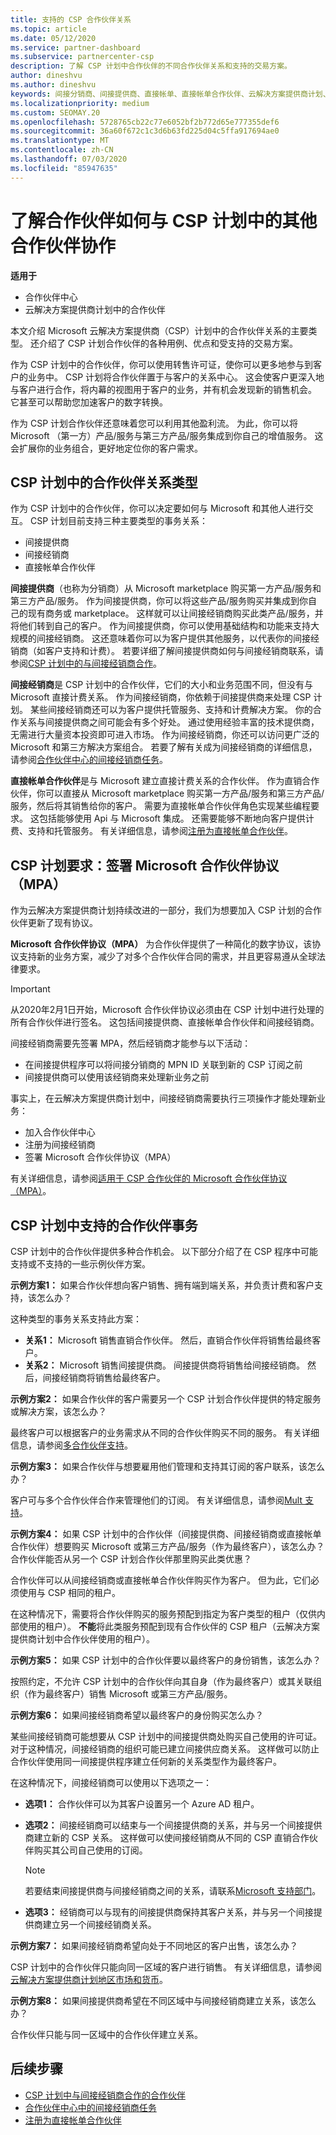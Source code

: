 ```yaml
---
title: 支持的 CSP 合作伙伴关系
ms.topic: article
ms.date: 05/12/2020
ms.service: partner-dashboard
ms.subservice: partnercenter-csp
description: 了解 CSP 计划中合作伙伴的不同合作伙伴关系和支持的交易方案。
author: dineshvu
ms.author: dineshvu
keywords: 间接分销商、间接提供商、直接帐单、直接帐单合作伙伴、云解决方案提供商计划、CSP 计划、CSP 合作伙伴、CSP 事务
ms.localizationpriority: medium
ms.custom: SEOMAY.20
ms.openlocfilehash: 5728765cb22c77e6052bf2b772d65e777355def6
ms.sourcegitcommit: 36a60f672c1c3d6b63fd225d04c5ffa917694ae0
ms.translationtype: MT
ms.contentlocale: zh-CN
ms.lasthandoff: 07/03/2020
ms.locfileid: "85947635"
---
```

# <a name="learn-how-partners-can-work-with-other-partners-in-the-csp-program"></a>了解合作伙伴如何与 CSP 计划中的其他合作伙伴协作

**适用于**

- 合作伙伴中心
- 云解决方案提供商计划中的合作伙伴

本文介绍 Microsoft 云解决方案提供商（CSP）计划中的合作伙伴关系的主要类型。 还介绍了 CSP 计划合作伙伴的各种用例、优点和受支持的交易方案。

作为 CSP 计划中的合作伙伴，你可以使用转售许可证，使你可以更多地参与到客户的业务中。 CSP 计划将合作伙伴置于与客户的关系中心。 这会使客户更深入地与客户进行合作，将内幕的视图用于客户的业务，并有机会发现新的销售机会。 它甚至可以帮助您加速客户的数字转换。

作为 CSP 计划合作伙伴还意味着您可以利用其他盈利流。 为此，你可以将 Microsoft （第一方）产品/服务与第三方产品/服务集成到你自己的增值服务。 这会扩展你的业务组合，更好地定位你的客户需求。

## <a name="types-of-partner-relationships-in-the-csp-program"></a>CSP 计划中的合作伙伴关系类型

作为 CSP 计划中的合作伙伴，你可以决定要如何与 Microsoft 和其他人进行交互。 CSP 计划目前支持三种主要类型的事务关系：

- 间接提供商
- 间接经销商
- 直接帐单合作伙伴

**间接提供商**（也称为分销商）从 Microsoft marketplace 购买第一方产品/服务和第三方产品/服务。 作为间接提供商，你可以将这些产品/服务购买并集成到你自己的现有商务或 marketplace。 这样就可以让间接经销商购买此类产品/服务，并将他们转到自己的客户。 作为间接提供商，你可以使用基础结构和功能来支持大规模的间接经销商。 这还意味着你可以为客户提供其他服务，以代表你的间接经销商（如客户支持和计费）。 若要详细了解间接提供商如何与间接经销商联系，请参阅[CSP 计划中的与间接经销商合作](indirect-provider-tasks-in-partner-center.md)。

**间接经销商**是 CSP 计划中的合作伙伴，它们的大小和业务范围不同，但没有与 Microsoft 直接计费关系。 作为间接经销商，你依赖于间接提供商来处理 CSP 计划。 某些间接经销商还可以为客户提供托管服务、支持和计费解决方案。 你的合作关系与间接提供商之间可能会有多个好处。 通过使用经验丰富的技术提供商，无需进行大量资本投资即可进入市场。 作为间接经销商，你还可以访问更广泛的 Microsoft 和第三方解决方案组合。 若要了解有关成为间接经销商的详细信息，请参阅[合作伙伴中心的间接经销商任务](indirect-reseller-tasks-in-partner-center.md)。

**直接帐单合作伙伴**是与 Microsoft 建立直接计费关系的合作伙伴。 作为直销合作伙伴，你可以直接从 Microsoft marketplace 购买第一方产品/服务和第三方产品/服务，然后将其销售给你的客户。 需要为直接帐单合作伙伴角色实现某些编程要求。 这包括能够使用 Api 与 Microsoft 集成。 还需要能够不断地向客户提供计费、支持和托管服务。 有关详细信息，请参阅[注册为直接帐单合作伙伴](enrolling-in-the-csp-program.md#enroll-as-a-direct-bill-partner)。

## <a name="csp-program-requirements-signing-the-microsoft-partner-agreement-mpa"></a>CSP 计划要求：签署 Microsoft 合作伙伴协议（MPA）

作为云解决方案提供商计划持续改进的一部分，我们为想要加入 CSP 计划的合作伙伴更新了现有协议。

**Microsoft 合作伙伴协议（MPA）** 为合作伙伴提供了一种简化的数字协议，该协议支持新的业务方案，减少了对多个合作伙伴合同的需求，并且更容易遵从全球法律要求。

>[!IMPORTANT]
> 从2020年2月1日开始，Microsoft 合作伙伴协议必须由在 CSP 计划中进行处理的所有合作伙伴进行签名。 这包括间接提供商、直接帐单合作伙伴和间接经销商。

间接经销商需要先签署 MPA，然后经销商才能参与以下活动：

- 在间接提供程序可以将间接分销商的 MPN ID 关联到新的 CSP 订阅之前
- 间接提供商可以使用该经销商来处理新业务之前

事实上，在云解决方案提供商计划中，间接经销商需要执行三项操作才能处理新业务：

- 加入合作伙伴中心
- 注册为间接经销商
- 签署 Microsoft 合作伙伴协议（MPA）

有关详细信息，请参阅[适用于 CSP 合作伙伴的 Microsoft 合作伙伴协议（MPA）](microsoft-partner-agreement.md)。

## <a name="supported-partner-transactions-in-the-csp-program"></a>CSP 计划中支持的合作伙伴事务

CSP 计划中的合作伙伴提供多种合作机会。 以下部分介绍了在 CSP 程序中可能支持或不支持的一些示例伙伴方案。

**示例方案1：** 如果合作伙伴想向客户销售、拥有端到端关系，并负责计费和客户支持，该怎么办？

这种类型的事务关系支持此方案：

- **关系1：** Microsoft 销售直销合作伙伴。 然后，直销合作伙伴将销售给最终客户。<br>
- **关系2：** Microsoft 销售间接提供商。 间接提供商将销售给间接经销商。 然后，间接经销商将销售给最终客户。</br>

**示例方案2：** 如果合作伙伴的客户需要另一个 CSP 计划合作伙伴提供的特定服务或解决方案，该怎么办？

最终客户可以根据客户的业务需求从不同的合作伙伴购买不同的服务。 有关详细信息，请参阅[多合作伙伴支持](multipartner.md)。

**示例方案3：** 如果合作伙伴与想要雇用他们管理和支持其订阅的客户联系，该怎么办？

客户可与多个合作伙伴合作来管理他们的订阅。 有关详细信息，请参阅[Mult 支持](multichannel.md)。

**示例方案4：** 如果 CSP 计划中的合作伙伴（间接提供商、间接经销商或直接帐单合作伙伴）想要购买 Microsoft 或第三方产品/服务（作为最终客户），该怎么办？ 合作伙伴能否从另一个 CSP 计划合作伙伴那里购买此类优惠？

合作伙伴可以从间接经销商或直接帐单合作伙伴购买作为客户。 但为此，它们必须使用与 CSP 相同的租户。

在这种情况下，需要将合作伙伴购买的服务预配到指定为客户类型的租户（仅供内部使用的租户）。 **不能**将此类服务预配到现有合作伙伴的 CSP 租户（云解决方案提供商计划中合作伙伴使用的租户）。</br>

**示例方案5：** 如果 CSP 计划中的合作伙伴要以最终客户的身份销售，该怎么办？

按照约定，不允许 CSP 计划中的合作伙伴向其自身（作为最终客户）或其关联组织（作为最终客户）销售 Microsoft 或第三方产品/服务。

**示例方案6：** 如果间接经销商希望以最终客户的身份购买怎么办？

某些间接经销商可能想要从 CSP 计划中的间接提供商处购买自己使用的许可证。 对于这种情况，间接经销商的组织可能已建立间接供应商关系。 这样做可以防止合作伙伴使用同一间接提供程序建立任何新的关系类型作为最终客户。

在这种情况下，间接经销商可以使用以下选项之一：

- **选项1：** 合作伙伴可以为其客户设置另一个 Azure AD 租户。

- **选项2：** 间接经销商可以结束与一个间接提供商的关系，并与另一个间接提供商建立新的 CSP 关系。 这样做可以使间接经销商从不同的 CSP 直销合作伙伴购买其公司自己使用的订阅。

   >[!NOTE]
   >若要结束间接提供商与间接经销商之间的关系，请联系[Microsoft 支持部门](support-from-microsoft.md)。

- **选项3：** 经销商可以与现有的间接提供商保持其客户关系，并与另一个间接提供商建立另一个间接经销商关系。

**示例方案7：** 如果间接经销商希望向处于不同地区的客户出售，该怎么办？

CSP 计划中的合作伙伴只能向同一区域的客户进行销售。 有关详细信息，请参阅[云解决方案提供商计划地区市场和货币](regional-authorization-overview.md)。

**示例方案8：** 如果间接提供商希望在不同区域中与间接经销商建立关系，该怎么办？

合作伙伴只能与同一区域中的合作伙伴建立关系。

## <a name="next-steps"></a>后续步骤

- [CSP 计划中与间接经销商合作的合作伙伴](indirect-provider-tasks-in-partner-center.md)
- [合作伙伴中心中的间接经销商任务](indirect-reseller-tasks-in-partner-center.md)
- [注册为直接帐单合作伙伴](enrolling-in-the-csp-program.md#enroll-as-a-direct-bill-partner)